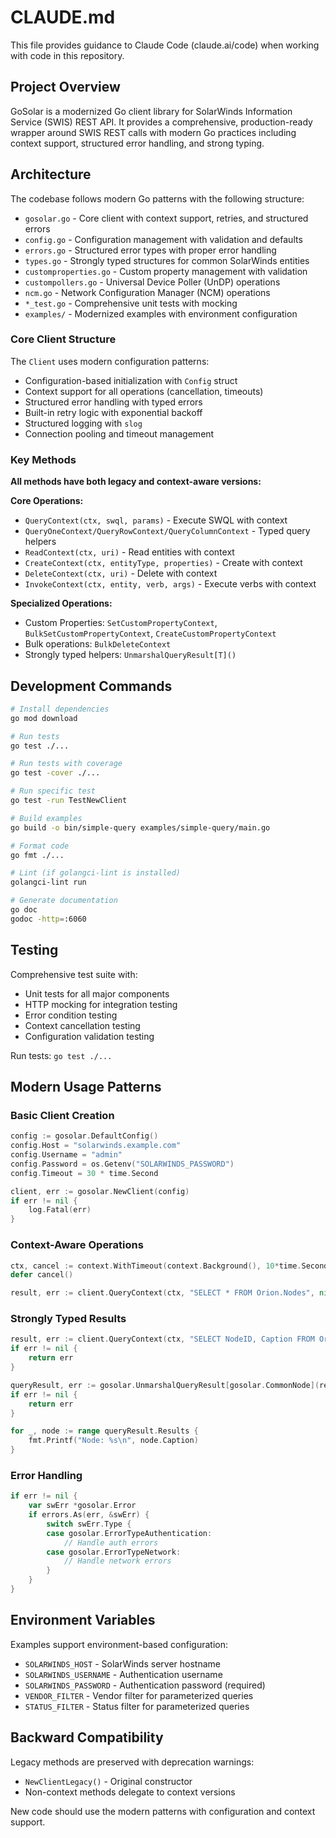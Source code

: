 # CLAUDE.md

This file provides guidance to Claude Code (claude.ai/code) when working with code in this repository.

## Project Overview

GoSolar is a modernized Go client library for SolarWinds Information Service (SWIS) REST API. It provides a comprehensive, production-ready wrapper around SWIS REST calls with modern Go practices including context support, structured error handling, and strong typing.

## Architecture

The codebase follows modern Go patterns with the following structure:

- `gosolar.go` - Core client with context support, retries, and structured errors
- `config.go` - Configuration management with validation and defaults
- `errors.go` - Structured error types with proper error handling
- `types.go` - Strongly typed structures for common SolarWinds entities
- `customproperties.go` - Custom property management with validation
- `custompollers.go` - Universal Device Poller (UnDP) operations
- `ncm.go` - Network Configuration Manager (NCM) operations
- `*_test.go` - Comprehensive unit tests with mocking
- `examples/` - Modernized examples with environment configuration

### Core Client Structure

The `Client` uses modern configuration patterns:
- Configuration-based initialization with `Config` struct
- Context support for all operations (cancellation, timeouts)
- Structured error handling with typed errors
- Built-in retry logic with exponential backoff
- Structured logging with `slog`
- Connection pooling and timeout management

### Key Methods

**All methods have both legacy and context-aware versions:**

**Core Operations:**
- `QueryContext(ctx, swql, params)` - Execute SWQL with context
- `QueryOneContext/QueryRowContext/QueryColumnContext` - Typed query helpers
- `ReadContext(ctx, uri)` - Read entities with context
- `CreateContext(ctx, entityType, properties)` - Create with context
- `DeleteContext(ctx, uri)` - Delete with context
- `InvokeContext(ctx, entity, verb, args)` - Execute verbs with context

**Specialized Operations:**
- Custom Properties: `SetCustomPropertyContext`, `BulkSetCustomPropertyContext`, `CreateCustomPropertyContext`
- Bulk operations: `BulkDeleteContext`
- Strongly typed helpers: `UnmarshalQueryResult[T]()`

## Development Commands

```bash
# Install dependencies
go mod download

# Run tests
go test ./...

# Run tests with coverage
go test -cover ./...

# Run specific test
go test -run TestNewClient

# Build examples
go build -o bin/simple-query examples/simple-query/main.go

# Format code
go fmt ./...

# Lint (if golangci-lint is installed)
golangci-lint run

# Generate documentation
go doc
godoc -http=:6060
```

## Testing

Comprehensive test suite with:
- Unit tests for all major components
- HTTP mocking for integration testing
- Error condition testing
- Context cancellation testing
- Configuration validation testing

Run tests: `go test ./...`

## Modern Usage Patterns

### Basic Client Creation
```go
config := gosolar.DefaultConfig()
config.Host = "solarwinds.example.com"
config.Username = "admin"
config.Password = os.Getenv("SOLARWINDS_PASSWORD")
config.Timeout = 30 * time.Second

client, err := gosolar.NewClient(config)
if err != nil {
    log.Fatal(err)
}
```

### Context-Aware Operations
```go
ctx, cancel := context.WithTimeout(context.Background(), 10*time.Second)
defer cancel()

result, err := client.QueryContext(ctx, "SELECT * FROM Orion.Nodes", nil)
```

### Strongly Typed Results
```go
result, err := client.QueryContext(ctx, "SELECT NodeID, Caption FROM Orion.Nodes", nil)
if err != nil {
    return err
}

queryResult, err := gosolar.UnmarshalQueryResult[gosolar.CommonNode](result)
if err != nil {
    return err
}

for _, node := range queryResult.Results {
    fmt.Printf("Node: %s\n", node.Caption)
}
```

### Error Handling
```go
if err != nil {
    var swErr *gosolar.Error
    if errors.As(err, &swErr) {
        switch swErr.Type {
        case gosolar.ErrorTypeAuthentication:
            // Handle auth errors
        case gosolar.ErrorTypeNetwork:
            // Handle network errors
        }
    }
}
```

## Environment Variables

Examples support environment-based configuration:
- `SOLARWINDS_HOST` - SolarWinds server hostname
- `SOLARWINDS_USERNAME` - Authentication username
- `SOLARWINDS_PASSWORD` - Authentication password (required)
- `VENDOR_FILTER` - Vendor filter for parameterized queries
- `STATUS_FILTER` - Status filter for parameterized queries

## Backward Compatibility

Legacy methods are preserved with deprecation warnings:
- `NewClientLegacy()` - Original constructor
- Non-context methods delegate to context versions

New code should use the modern patterns with configuration and context support.